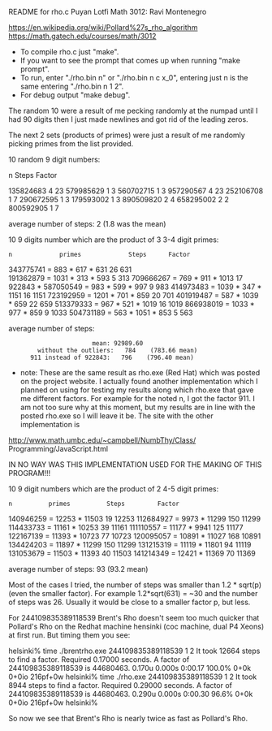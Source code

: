 README for rho.c
Puyan Lotfi
Math 3012: Ravi Montenegro

https://en.wikipedia.org/wiki/Pollard%27s_rho_algorithm
https://math.gatech.edu/courses/math/3012


- To compile rho.c just "make".
- If you want to see the prompt
  that comes up when running
  "make prompt".
- To run, enter "./rho.bin n"
  or "./rho.bin n c x_0", entering
  just n is the same entering 
  "./rho.bin n 1 2". 
- For debug output "make debug".


The random 10 were a result of me pecking
randomly at the numpad until I had 90 digits
then I just made newlines and got rid of 
the leading zeros.

The next 2 sets (products of primes) were
just a result of me randomly picking 
primes from the list provided.

10 random 9 digit numbers:

   n           Steps    Factor

135824683        4       23
579985629        1        3
560702715        1        3 
957290567        4       23
252106708        1        7
290672595        1        3
179593002        1        3 
890509820        2        4
658295002        2        2
800592905        1        7

average number of steps:  2 (1.8 was the mean)

10 9 digits number which are the 
product of 3 3-4 digit primes:

    n             primes             Steps      Factor

343775741 =   883 *  617 *  631        26         631        
191362879 =  1031 *  313 *  593         5         313 
709666267 =   769 *  911 * 1013        17      922843 *
587050549 =   983 *  599 *  997         9         983
414973483 =  1039 *  347 * 1151        16        1151
723192959 =  1201 *  701 *  859        20         701
401919487 =   587 * 1039 *  659        22         659
513379333 =   967 *  521 * 1019        16        1019
866938019 =  1033 *  977 *  859         9        1033
504731189 =   563 * 1051 *  853         5         563

average number of steps: 

                           mean: 92989.60
            without the outliers:   784    (783.66 mean)
          911 instead of 922843:   796    (796.40 mean)

* note: These are the same result as rho.exe (Red Hat) 
        which was posted on the project website. I 
        actually found another implementation which
        I planned on using for testing my results along
        which rho.exe that gave me different factors.
        For example for the noted n, I got the factor
        911. I am not too sure why at this moment, but
        my results are in line with the posted rho.exe
        so I will leave it be. The site with the other 
        implementation is 

http://www.math.umbc.edu/~campbell/NumbThy/Class/
Programming/JavaScript.html

IN NO WAY WAS THIS IMPLEMENTATION USED FOR THE MAKING 
OF THIS PROGRAM!!! 


10 9 digit numbers which are the 
product of 2 4-5 digit primes:

    n          primes          Steps         Factor

140946259 = 12253 * 11503        19           12253 
112684927 =  9973 * 11299       150           11299
114433733 = 11161 * 10253        39           11161
111110557 = 11177 *  9941       125           11177
122167139 = 11393 * 10723        77           10723
120095057 = 10891 * 11027       168           10891
134424203 = 11897 * 11299       150           11299
131215319 = 11119 * 11801        94           11119
131053679 = 11503 * 11393        40           11503
141214349 = 12421 * 11369        70           11369

average number of steps: 93 (93.2 mean)


Most of the cases I tried, the number of steps was smaller than 
1.2 * sqrt(p) (even the smaller factor). For example
1.2*sqrt(631) = ~30 and the number of steps was 26. Usually
it would be close to a smaller factor p, but less.

For 244109835389118539 Brent's Rho doesn't seem too much quicker 
that Pollard's Rho on the Redhat machine hensinki (coc machine, 
dual P4 Xeons) at first run. But timing them you see:

helsinki% time ./brentrho.exe 244109835389118539 1 2
It took 12664 steps to find a factor.
Required 0.17000 seconds.
A factor of 244109835389118539 is 44680463.
0.170u 0.000s 0:00.17 100.0%    0+0k 0+0io 216pf+0w
helsinki% time ./rho.exe 244109835389118539 1 2
It took 8944 steps to find a factor.
Required 0.29000 seconds.
A factor of 244109835389118539 is 44680463.
0.290u 0.000s 0:00.30 96.6%     0+0k 0+0io 216pf+0w
helsinki%

So now we see that Brent's Rho is nearly twice as fast as 
Pollard's Rho. 





